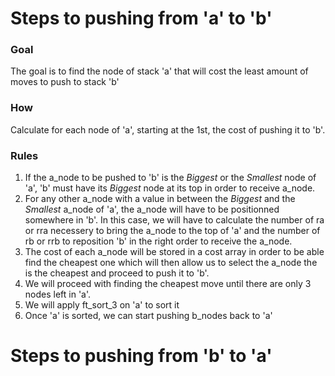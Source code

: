 # Steps to pushing from 'a' to 'b'

### Goal
The goal is to find the node of stack 'a' that will cost the least amount of moves to push to stack 'b'

### How
Calculate for each node of 'a', starting at the 1st, the cost of pushing it to 'b'.

### Rules
1. If the a_node to be pushed to 'b' is the *Biggest* or the *Smallest* node of 'a', 'b' must have its *Biggest* node at its top in order to receive a_node.<br>
2. For any other a_node with a value in between the *Biggest* and the *Smallest* a_node of 'a', the a_node will have to be positionned somewhere in 'b'. In this case, we will have to calculate the number of ra or rra necessery to bring the a_node to the top of 'a' and the number of rb or rrb to reposition 'b' in the right order to receive the a_node.<br>
3. The cost of each a_node will be stored in a cost array in order to be able find the cheapest one which will then allow us to select the a_node the is the cheapest and proceed to push it to 'b'.
4. We will proceed with finding the cheapest move until there are only  3 nodes left in 'a'.<br>
5. We will apply ft_sort_3 on 'a' to sort it<br>
6. Once 'a' is sorted, we can start pushing b_nodes back to 'a'<br>

# Steps to pushing from 'b' to 'a'